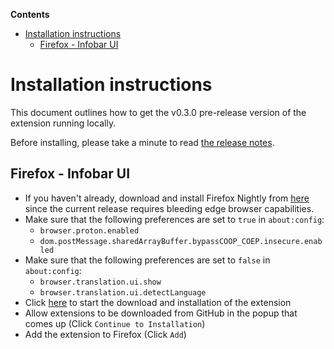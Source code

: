 <!-- START doctoc generated TOC please keep comment here to allow auto update -->
<!-- DON'T EDIT THIS SECTION, INSTEAD RE-RUN doctoc TO UPDATE -->

**Contents**

- [Installation instructions](#installation-instructions)
  - [Firefox - Infobar UI](#firefox---infobar-ui)

<!-- END doctoc generated TOC please keep comment here to allow auto update -->

# Installation instructions

This document outlines how to get the v0.3.0 pre-release version of the extension running locally.

Before installing, please take a minute to read [the release notes](https://github.com/mozilla-extensions/bergamot-browser-extension/releases/tag/v0.3.0).

<!--
There are three flavors:

- **Firefox - Infobar UI** - Firefox-only version which uses native browser UI elements
- **Chrome - Cross-browser UI** - Chrome version of the extension - uses a cross-browser compatible UI (since we have no way of modifying native browser UI elements on Chrome)
- **Firefox - Cross-browser UI** - Firefox version of the extension with the cross-browser compatible UI
-->

## Firefox - Infobar UI

- If you haven't already, download and install Firefox Nightly from [here](https://www.mozilla.org/en-US/firefox/channel/desktop/) since the current release requires bleeding edge browser capabilities.
- Make sure that the following preferences are set to `true` in `about:config`:
  - `browser.proton.enabled`
  - `dom.postMessage.sharedArrayBuffer.bypassCOOP_COEP.insecure.enabled`
- Make sure that the following preferences are set to `false` in `about:config`:
  - `browser.translation.ui.show`
  - `browser.translation.ui.detectLanguage`
- Click [here](https://github.com/mozilla-extensions/bergamot-browser-extension/releases/download/v0.2.0/translation_mozilla.org-0.2.0-firefox.xpi) to start the download and installation of the extension
- Allow extensions to be downloaded from GitHub in the popup that comes up (Click `Continue to Installation`)
- Add the extension to Firefox (Click `Add`)

<!--
## Chrome - Cross-browser UI

- If you haven't already, download and install [Chrome Canary](https://www.google.com/chrome/canary/) since the current release requires bleeding edge browser capabilities.
- Download the latest Chrome zip file, linked [here](https://github.com/mozilla-extensions/bergamot-browser-extension/releases/download/v0.2.0/bergamot-browser-extension_browser.mt-0.2.0-chrome.zip)
- Unpack the zip file locally
- Start Chrome Canary with the following extra argument: `--js-flags="--experimental-wasm-simd"`, eg `/Applications/Google\ Chrome\ Canary.app/Contents/MacOS/Google\ Chrome\ Canary --js-flags="--experimental-wasm-simd"`
- Enter `chrome://extensions` in Chrome's address bar and press enter
- Flip the Developer mode switch up on the right so that the toolbar with the `Load unpacked`, `Pack extension` and `Update` buttons are shown
- Click `Load unpacked`
- Choose the directory that you unpacked from the zip file
- Note that the extension icon may not be visible directly. Click the puzzle icon far to the right of the address bar and click the pin symbol next to the Bergamot Translate icon so that the pin becomes blue. This will make the Bergamot Translate extension icon show at all times.

## Firefox - Cross-browser UI

- If you haven't already, download and install Firefox Nightly from [here](https://www.mozilla.org/en-US/firefox/channel/desktop/) since the current release requires bleeding edge browser capabilities.
- Make sure that the following preferences are set to `true` in `about:config`:
  - `dom.postMessage.sharedArrayBuffer.bypassCOOP_COEP.insecure.enabled`
  - `javascript.options.wasm_simd`
  - `javascript.options.wasm_simd_wormhole`
- Make sure that the following preferences are set to `false` in `about:config`:
  - `xpinstall.signatures.required`
  - `browser.translation.ui.show`
  - `browser.translation.ui.detectLanguage`
- Click [here](https://github.com/mozilla-extensions/bergamot-browser-extension/releases/download/v0.2.0/bergamot-browser-extension_browser.mt-0.2.0-firefox.xpi) to start the download and installation of the extension
- Allow extensions to be downloaded from GitHub in the popup that comes up (Click `Continue to Installation`)
- Add the extension to Firefox (Click `Add`)
-->
